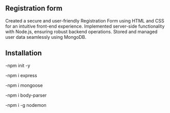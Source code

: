 ## Registration form
Created a secure and user-friendly Registration Form using HTML and CSS for an intuitive front-end experience. Implemented server-side functionality with Node.js, ensuring robust backend operations. Stored and managed user data seamlessly using MongoDB. 

## Installation
-npm init -y

-npm i express

-npm i mongoose

-npm i body-parser

-npm i -g nodemon

